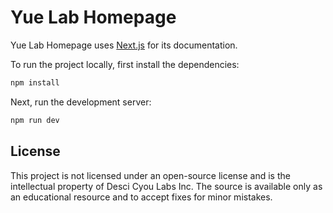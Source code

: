 # Yue Lab Homepage

Yue Lab Homepage uses [Next.js](https://nextjs.org/) for its documentation.

To run the project locally, first install the dependencies:

```bash
npm install
```

Next, run the development server:

```bash
npm run dev
```

## License

This project is not licensed under an open-source license and is the intellectual property of Desci Cyou Labs Inc. The source is available only as an educational resource and to accept fixes for minor mistakes.
